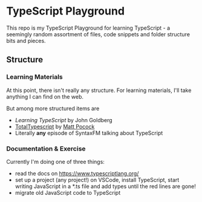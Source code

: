 # TypeScript Playground

This repo is my TypeScript Playground for learning TypeScript - a seemingly random assortment of files, code snippets and folder structure bits and pieces.

## Structure

### Learning Materials

At this point, there isn't really any structure. For learning materials, I'll take anything I can find on the web.

But among more structured items are

- _Learning TypeScript_ by John Goldberg
- [TotalTypescript](https://www.totaltypescript.com/tutorials) by [Matt Pocock](https://github.com/mattpocock)
- Literally **any** episode of SyntaxFM talking about TypeScript

### Documentation & Exercise

Currently I'm doing one of three things:

- read the docs on https://www.typescriptlang.org/
- set up a project (any project!) on VSCode, install TypeScript, start writing JavaScript in a \*.ts file and add types until the red lines are gone!
- migrate old JavaScript code to TypeScript
